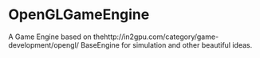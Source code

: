 # OpenGLGameEngine
A Game Engine based on thehttp://in2gpu.com/category/game-development/opengl/ BaseEngine for simulation and other beautiful ideas.
